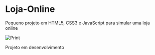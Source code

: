 # Loja-Online
Pequeno projeto em HTML5, CSS3 e JavaScript para simular uma loja online 

![Print](https://user-images.githubusercontent.com/85321713/187113467-76d81b4c-bb70-453e-9b2e-c08c4ed135c2.png)

Projeto em desenvolvimento
